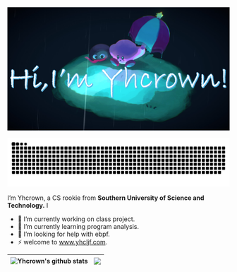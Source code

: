 <img src="https://raw.githubusercontent.com/Yhcrown/imgbed/main/img/image-20220527231947148.png" alt="image-20220527231947148" style="zoom: 50%;" />





![](https://raw.githubusercontent.com/Yhcrown/Yhcrown/main/assets/github-contribution-grid-snake.svg)

I’m Yhcrown, a CS rookie from **Southern University of Science and Technology.** I

- 🔭 I’m currently working on class project. 
- 🌱 I’m currently learning program analysis. 
- 🤔 I’m looking for help with ebpf. 
- ⚡ welcome to www.yhcljf.com. 



| <img align="center" src="https://github-readme-stats.vercel.app/api?username=Yhcrown&show_icons=true&include_all_commits=true&theme=tokyonight&hide_border=true&count_private=true" alt="Yhcrown's github stats" /> | <img align="center" src="https://github-readme-stats.vercel.app/api/top-langs/?username=Yhcrown&layout=compact&theme=tokyonight&hide_border=true&count_private=true" /> |
| ------------------------------------------------------------ | ------------------------------------------------------------ |


